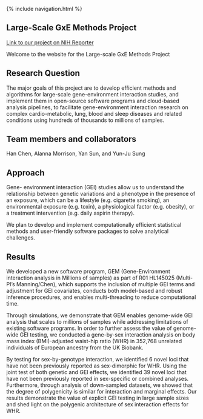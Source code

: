  {% include navigation.html %}
 

## Large-Scale GxE Methods Project
[Link to our project on NIH Reporter](reporter.nih.gov/search/gAoJB8GZC023oCHDlwkpCQ/project-details/10199014)

Welcome to the website for the Large-scale GxE Methods Project

## Research Question
The major goals of this project are to develop efficient methods and algorithms for large-scale gene-environment interaction studies, and implement them in open-source software programs and cloud-based analysis pipelines, to facilitate gene-environment interaction research on complex cardio-metabolic, lung, blood and sleep diseases and related conditions using hundreds of thousands to millions of samples.  

## Team members and collaborators 
Han Chen, Alanna Morrison, Yan Sun, and Yun-Ju Sung

## Approach 
Gene- environment interaction (GEI) studies allow us to understand the relationship between genetic variations and a phenotype in the presence of an exposure, which can be a lifestyle (e.g. cigarette smoking), an environmental exposure (e.g. toxin), a physiological factor (e.g. obesity), or a treatment intervention (e.g. daily aspirin therapy).

We plan to develop and implement computationally efficient statistical methods and user-friendly software packages to solve analytical challenges.

## Results
We developed a new software program, GEM (Gene-Environment interaction analysis in Millions of samples) as part of R01 HL145025 (Multi-PI’s Manning/Chen), which supports the inclusion of multiple GEI terms and adjustment for GEI covariates, conducts both model-based and robust inference procedures, and enables multi-threading to reduce computational time.

Through simulations, we demonstrate that GEM enables genome-wide GEI analysis that scales to millions of samples while addressing limitations of existing software programs. In order to further assess the value of genome-wide GEI testing, we conducted a gene-by-sex interaction analysis on body mass index (BMI)-adjusted waist-hip ratio (WHR) in 352,768 unrelated individuals of European ancestry from the UK Biobank.

By testing for sex-by-genotype interaction, we identified 6 novel loci that have not been previously reported as sex-dimorphic for WHR. Using the joint test of both genetic and GEI effects, we identified 39 novel loci that have not been previously reported in sex-specific or combined analyses. Furthermore, through analysis of down-sampled datasets, we showed that the degree of polygenicity is similar for interaction and marginal effects. Our results demonstrate the value of explicit GEI testing in large sample sizes and shed light on the polygenic architecture of sex interaction effects for WHR.

